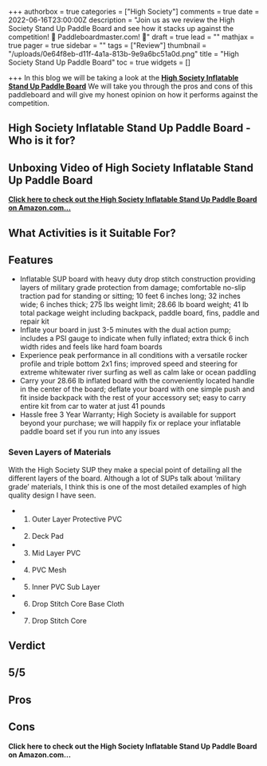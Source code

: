 +++
authorbox = true
categories = ["High Society"]
comments = true
date = 2022-06-16T23:00:00Z
description = "Join us as we review the High Society Stand Up Paddle Board and see how it stacks up against the competition! 🛶 Paddleboardmaster.com! 🛶"
draft = true
lead = ""
mathjax = true
pager = true
sidebar = ""
tags = ["Review"]
thumbnail = "/uploads/0e64f8eb-d11f-4a1a-813b-9e9a6bc51a0d.png"
title = "High Society Stand Up Paddle Board"
toc = true
widgets = []

+++
In this blog we will be taking a look at the [**High Society Inflatable Stand Up Paddle Board**](#)  We will take you through the pros and cons of this paddleboard and will give my honest opinion on how it performs against the competition.

## High Society Inflatable Stand Up Paddle Board - Who is it for?

## Unboxing Video of High Society Inflatable Stand Up Paddle Board

[**Click here to check out the High Society Inflatable Stand Up Paddle Board on Amazon.com...**](#)

## What Activities is it Suitable For?

## Features

* Inflatable SUP board with heavy duty drop stitch construction providing layers of military grade protection from damage; comfortable no-slip traction pad for standing or sitting; 10 feet 6 inches long; 32 inches wide; 6 inches thick; 275 lbs weight limit; 28.66 lb board weight; 41 lb total package weight including backpack, paddle board, fins, paddle and repair kit
* Inflate your board in just 3-5 minutes with the dual action pump; includes a PSI gauge to indicate when fully inflated; extra thick 6 inch width rides and feels like hard foam boards
* Experience peak performance in all conditions with a versatile rocker profile and triple bottom 2x1 fins; improved speed and steering for extreme whitewater river surfing as well as calm lake or ocean paddling
* Carry your 28.66 lb inflated board with the conveniently located handle in the center of the board; deflate your board with one simple push and fit inside backpack with the rest of your accessory set; easy to carry entire kit from car to water at just 41 pounds
* Hassle free 3 Year Warranty; High Society is available for support beyond your purchase; we will happily fix or replace your inflatable paddle board set if you run into any issues

### Seven Layers of Materials

With the High Society SUP they make a special point of detailing all the different layers of the board.  Although a lot of SUPs talk about ‘military grade’ materials, I think this is one of the most detailed examples of high quality design I have seen.

* 1. Outer Layer Protective PVC
* 2. Deck Pad
* 3. Mid Layer PVC
* 4. PVC Mesh
* 5. Inner PVC Sub Layer
* 6. Drop Stitch Core Base Cloth
* 7. Drop Stitch Core

## Verdict

## 5/5

## Pros

## Cons

**Click here to check out the High Society Inflatable Stand Up Paddle Board on Amazon.com...**